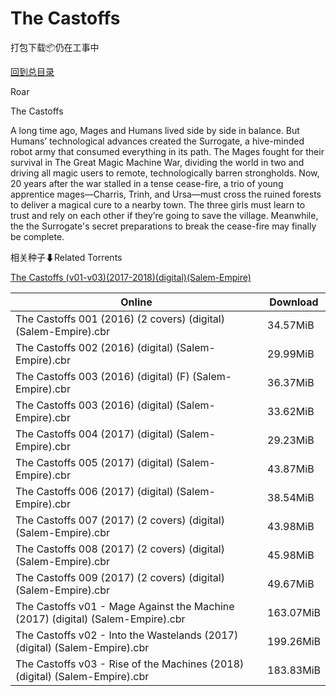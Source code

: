 # The Castoffs

打包下载📦仍在工事中

[回到总目录](/Catalogs.md)

Roar

The Castoffs

A long time ago, Mages and Humans lived side by side in balance. But Humans’ technological advances created the Surrogate, a hive-minded robot army that consumed everything in its path. The Mages fought for their survival in The Great Magic Machine War, dividing the world in two and driving all magic users to remote, technologically barren strongholds. Now, 20 years after the war stalled in a tense cease-fire, a trio of young apprentice mages—Charris, Trinh, and Ursa—must cross the ruined forests to deliver a magical cure to a nearby town. The three girls must learn to trust and rely on each other if they’re going to save the village. Meanwhile, the the Surrogate's secret preparations to break the cease-fire may finally be complete.





相关种子⬇Related Torrents

[The Castoffs (v01-v03)(2017-2018)(digital)(Salem-Empire)](https://github.com/alicewish/markdown/blob/master/torrent/The-Castoffs--v01-v03--2017-2018--digital--Salem-Empire.md)

Online | Download
--- | ---
The Castoffs 001 (2016) (2 covers) (digital) (Salem-Empire).cbr | 34.57MiB
The Castoffs 002 (2016) (digital) (Salem-Empire).cbr | 29.99MiB
The Castoffs 003 (2016) (digital) (F) (Salem-Empire).cbr | 36.37MiB
The Castoffs 003 (2016) (digital) (Salem-Empire).cbr | 33.62MiB
The Castoffs 004 (2017) (digital) (Salem-Empire).cbr | 29.23MiB
The Castoffs 005 (2017) (digital) (Salem-Empire).cbr | 43.87MiB
The Castoffs 006 (2017) (digital) (Salem-Empire).cbr | 38.54MiB
The Castoffs 007 (2017) (2 covers) (digital) (Salem-Empire).cbr | 43.98MiB
The Castoffs 008 (2017) (2 covers) (digital) (Salem-Empire).cbr | 45.98MiB
The Castoffs 009 (2017) (2 covers) (digital) (Salem-Empire).cbr | 49.67MiB
The Castoffs v01 - Mage Against the Machine (2017) (digital) (Salem-Empire).cbr | 163.07MiB
The Castoffs v02 - Into the Wastelands (2017) (digital) (Salem-Empire).cbr | 199.26MiB
The Castoffs v03 - Rise of the Machines (2018) (digital) (Salem-Empire).cbr | 183.83MiB